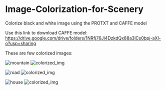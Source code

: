 # Image-Colorization-for-Scenery
Colorize black and white image using the PROTXT and CAFFE model

Use this link to download CAFFE model:
https://drive.google.com/drive/folders/1NRfj76Ji4DzkdQx88a3lCs0bpj-aXl-o?usp=sharing

These are few colorized images: 

![mountain](https://user-images.githubusercontent.com/13818447/230262763-9ecaabfa-5b5b-4d89-a3c1-6a8548c83a3b.jpg)
![colorized_img](https://user-images.githubusercontent.com/13818447/230262780-d3a364a8-f53b-42ec-8ff8-50cc1149662f.jpg)

![road](https://user-images.githubusercontent.com/13818447/230270658-ff115c5a-0fb0-4609-a9e2-0bef03e9ea3b.jpg)
![colorized_img](https://user-images.githubusercontent.com/13818447/230270687-a0320a99-9493-4f18-b3a9-bfe2096e3308.jpg)

![house](https://user-images.githubusercontent.com/13818447/230270772-74d9c7e9-f4ac-49c9-af47-61f2d426ef1a.jpg)
![colorized_img](https://user-images.githubusercontent.com/13818447/230270786-fff821e7-f84a-420a-91b4-b4c4eb1b3dd4.jpg)
